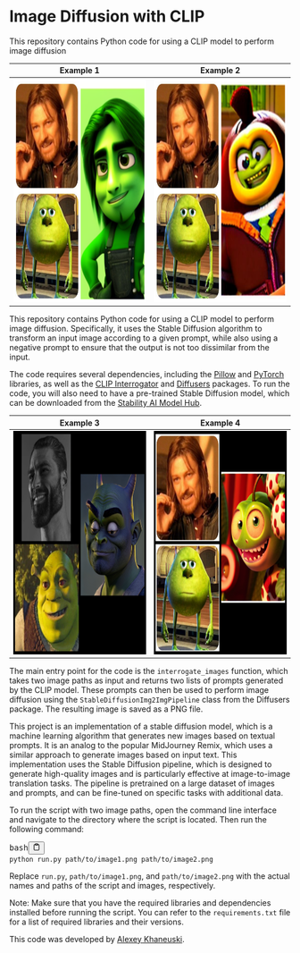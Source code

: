 # Image Diffusion with CLIP
This repository contains Python code for using a CLIP model to perform image diffusion
<table><thead><tr><th>Example 1</th><th>Example 2</th></tr></thead><tbody><tr><td><img src="/example/1.png" style="height: 400px; width:400px;"/> </td><td><img src="/example/2.png" style="height: 400px; width:400px;"/></td></tr></tbody></table>


<p>This repository contains Python code for using a CLIP model to perform image diffusion. Specifically, it uses the Stable Diffusion algorithm to transform an input image according to a given prompt, while also using a negative prompt to ensure that the output is not too dissimilar from the input.</p>
<p>The code requires several dependencies, including the <a href="https://pillow.readthedocs.io/en/stable/" target="_new">Pillow</a> and <a href="https://pytorch.org/" target="_new">PyTorch</a> libraries, as well as the <a href="https://github.com/stabilityai/clip_interrogator" target="_new">CLIP Interrogator</a> and <a href="https://github.com/lucidrains/diffusion" target="_new">Diffusers</a> packages. To run the code, you will also need to have a pre-trained Stable Diffusion model, which can be downloaded from the <a href="https://huggingface.co/models?other=stable-diffusion" target="_new">Stability AI Model Hub</a>.</p>

<table><thead><tr><th>Example 3</th><th>Example 4</th></tr></thead><tbody><tr><td><img src="/example/3.png" style="height: 400px; width:400px;"/> </td><td><img src="/example/4.png" style="height: 400px; width:400px;"/></td></tr></tbody></table>

<p>The main entry point for the code is the <code>interrogate_images</code> function, which takes two image paths as input and returns two lists of prompts generated by the CLIP model. These prompts can then be used to perform image diffusion using the <code>StableDiffusionImg2ImgPipeline</code> class from the Diffusers package. The resulting image is saved as a PNG file.</p>

<p>This project is an implementation of a stable diffusion model, which is a machine learning algorithm that generates new images based on textual prompts. It is an analog to the popular MidJourney Remix, which uses a similar approach to generate images based on input text. This implementation uses the Stable Diffusion pipeline, which is designed to generate high-quality images and is particularly effective at image-to-image translation tasks. The pipeline is pretrained on a large dataset of images and prompts, and can be fine-tuned on specific tasks with additional data.</p>
<div class="flex flex-grow flex-col gap-3"><div class="min-h-[20px] flex flex-col items-start gap-4 whitespace-pre-wrap"><div class="markdown prose w-full break-words dark:prose-invert light"><p>To run the script with two image paths, open the command line interface and navigate to the directory where the script is located. Then run the following command:</p><pre><div class="bg-black rounded-md mb-4"><div class="flex items-center relative text-gray-200 bg-gray-800 px-4 py-2 text-xs font-sans justify-between rounded-t-md"><span>bash</span><button class="flex ml-auto gap-2"><svg stroke="currentColor" fill="none" stroke-width="2" viewBox="0 0 24 24" stroke-linecap="round" stroke-linejoin="round" class="h-4 w-4" height="1em" width="1em" xmlns="http://www.w3.org/2000/svg"><path d="M16 4h2a2 2 0 0 1 2 2v14a2 2 0 0 1-2 2H6a2 2 0 0 1-2-2V6a2 2 0 0 1 2-2h2"></path><rect x="8" y="2" width="8" height="4" rx="1" ry="1"></rect></svg></button></div><div class="p-4 overflow-y-auto"><code class="!whitespace-pre hljs language-bash">python run.py path/to/image1.png path/to/image2.png
</code></div></div></pre><p>Replace <code>run.py</code>, <code>path/to/image1.png</code>, and <code>path/to/image2.png</code> with the actual names and paths of the script and images, respectively.</p><p>Note: Make sure that you have the required libraries and dependencies installed before running the script. You can refer to the <code>requirements.txt</code> file for a list of required libraries and their versions.</p></div></div></div>


<p>This code was developed by <a href="https://www.linkedin.com/in/alexey-hanevski-6a0b2b138/" target="_new">Alexey Khaneuski</a>.</p>

